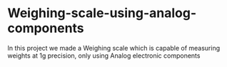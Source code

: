 # Weighing-scale-using-analog-components
In this project we made a Weighing scale which is capable of measuring weights at 1g precision, only using Analog electronic components
